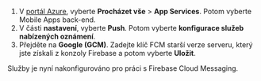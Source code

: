 
1. V [portál Azure](https://portal.azure.com/), vyberte **Procházet vše** > **App Services**. Potom vyberte Mobile Apps back-end. 
2. V části **nastavení**, vyberte **Push**. Potom vyberte **konfigurace služeb nabízených oznámení**.
2. Přejděte na **Google (GCM)**. Zadejte klíč FCM starší verze serveru, který jste získali z konzoly Firebase a potom vyberte **Uložit**.

Služby je nyní nakonfigurováno pro práci s Firebase Cloud Messaging.

<!-- URLs. -->

<!-- images -->
